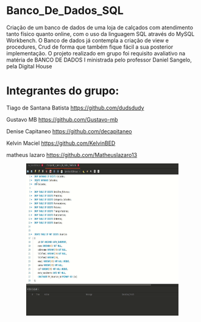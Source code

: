 # Banco_De_Dados_SQL
Criação de um banco de dados de uma loja de calçados com atendimento tanto físico quanto online, com o uso da linguagem SQL  através do MySQL Workbench. O Banco de dados já contempla a criação de view e procedures, Crud  de forma que também fique fácil a sua posterior implementação. O projeto realizado  em grupo foi requisito avaliativo na matéria de BANCO DE DADOS I ministrada pelo professor Daniel Sangelo, pela Digital House
# Integrantes do grupo:
 Tiago de Santana Batista  https://github.com/dudsdudy
 
 Gustavo MB https://github.com/Gustavo-mb
 
 
Denise Capitaneo https://github.com/decapitaneo


Kelvin Maciel https://github.com/KelvinBED

matheus lazaro https://github.com/Matheuslazaro13

<div align="center">
<img src="https://github.com/DeniseMelo/Banco_De_Dados_SQL/blob/main/imagens/banco2.gif" width="400px" height= "400px" />
</div>
